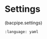 # Settings 

(bacpipe.settings)

```{literalinclude} ../../bacpipe/settings.yaml
:language: yaml
```
